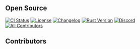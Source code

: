 ## Open Source

[![CI Status](https://github.com/simonysx/test-open/actions/workflows/ci.yml/badge.svg)](https://github.com/simonysx/test-open/actions/workflows/ci.yml)
[![License](https://img.shields.io/badge/License-Apache--2.0-blue.svg)](LICENSE)
[![Changelog](https://img.shields.io/badge/changelog-keep%20a%20changelog-E05735.svg)](CHANGELOG.md)
[![Rust Version](https://img.shields.io/badge/rust-1.85+-orange.svg)](https://www.rust-lang.org)
[![Discord](https://img.shields.io/discord/your-channel-id?logo=discord)](https://discord.gg/your-invite-link)
[![All Contributors](https://img.shields.io/github/all-contributors/simonysx/test-open?color=ee8449&style=flat-square)](#contributors)


## Contributors
